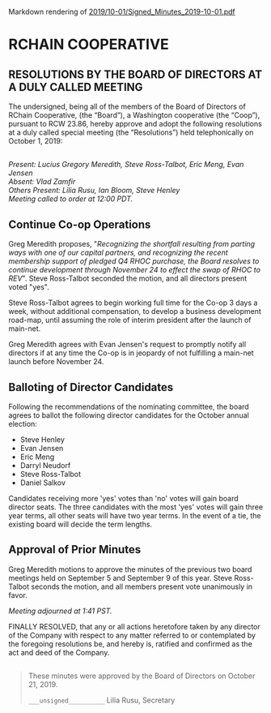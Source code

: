 Markdown rendering of [2019/10-01/Signed_Minutes_2019-10-01.pdf](/2019/10-01/Signed_Minutes_2019-10-01.pdf)
##

# RCHAIN COOPERATIVE

## RESOLUTIONS BY THE BOARD OF DIRECTORS AT A DULY CALLED MEETING

The undersigned, being all of the members of the Board of Directors of RChain Cooperative, (the “Board”), a Washington cooperative (the “Coop”), pursuant to RCW 23.86, hereby approve and adopt the following resolutions at a duly called special meeting (the “Resolutions”) held telephonically on October 1, 2019:

##

*Present:  Lucius Gregory Meredith, Steve Ross-Talbot, Eric Meng, Evan Jensen* \
*Absent:  Vlad Zamfir* \
*Others Present:  Lilia Rusu, Ian Bloom, Steve Henley* \
*Meeting called to order at 12:00 PDT.*

##

## Continue Co-op Operations

Greg Meredith proposes, "_Recognizing the shortfall resulting from parting ways with one of our capital partners, and recognizing the recent membership support of pledged Q4 RHOC purchase, the Board resolves to continue development through November 24 to effect the swap of RHOC to REV_". Steve Ross-Talbot seconded the motion, and all directors present voted "yes".

Steve Ross-Talbot agrees to begin working full time for the Co-op 3 days a week, without additional compensation, to develop a business development road-map, until assuming the role of interim president after the launch of main-net.

Greg Meredith agrees with Evan Jensen's request to promptly notify all directors if at any time the Co-op is in jeopardy of not fulfilling a main-net launch before November 24.

##

## Balloting of Director Candidates

Following the recommendations of the nominating committee, the board agrees to ballot the following director candidates for the October annual election:
* Steve Henley
* Evan Jensen
* Eric Meng
* Darryl Neudorf
* Steve Ross-Talbot
* Daniel Salkov

Candidates receiving more 'yes' votes than 'no' votes will gain board director seats. The three candidates with the most 'yes' votes will gain three year terms, all other seats will have two year terms. In the event of a tie, the existing board will decide the term lengths.

## Approval of Prior Minutes

Greg Meredith motions to approve the minutes of the previous two board meetings held on September 5 and September 9 of this year. Steve Ross-Talbot seconds the motion, and all members present vote unanimously in favor.

*Meeting adjourned at 1:41 PST.*

FINALLY RESOLVED, that any or all actions heretofore taken by any director of the Company with respect to any matter referred to or contemplated by the foregoing resolutions be, and hereby is, ratified and confirmed as the act and deed of the Company.

##

>These minutes were approved by the Board of Directors on October 21, 2019.
>
> `___unsigned__________`
> Lilia Rusu, Secretary
